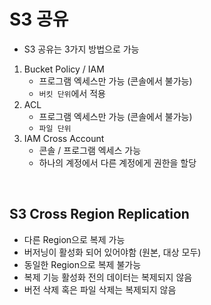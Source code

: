 # S3 공유
- S3 공유는 3가지 방법으로 가능
1. Bucket Policy / IAM
   - 프로그램 엑세스만 가능 (콘솔에서 불가능)
   - `버킷 단위`에서 적용
2. ACL
   - 프로그램 엑세스만 가능 (콘솔에서 불가능)
   - `파일 단위`
3. IAM Cross Account
   - 콘솔 / 프로그램 엑세스 가능
   - 하나의 계정에서 다른 계정에게 권한을 할당

<br>

## S3 Cross Region Replication
- 다른 Region으로 복제 가능
- 버저닝이 활성화 되어 있어야함 (원본, 대상 모두)
- 동일한 Region으로 복제 불가능
- 복제 기능 활성화 전의 데이터는 복제되지 않음
- 버전 삭제 혹은 파일 삭제는 복제되지 않음